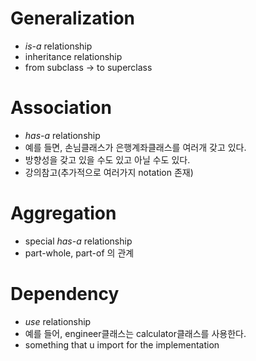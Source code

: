 # Generalization

- _is-a_ relationship
- inheritance relationship
- from subclass -> to superclass

# Association

- _has-a_ relationship
- 예를 들면, 손님클래스가 은행계좌클래스를 여러개 갖고 있다.
- 방향성을 갖고 있을 수도 있고 아닐 수도 있다.
- 강의참고(추가적으로 여러가지 notation 존재)

# Aggregation

- special _has-a_ relationship
- part-whole, part-of 의 관계

# Dependency

- _use_ relationship
- 예를 들어, engineer클래스는 calculator클래스를 사용한다.
- something that u import for the implementation
